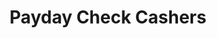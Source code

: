 ---
title: Payday Check Cashers
slug: payday-check-cashers
updated-on: '2024-05-30T13:44:31.749Z'
created-on: '2024-05-30T13:41:46.671Z'
published-on: '2024-05-30T13:54:32.469Z'
f_city-state-2:
- cms/city/cassville-mo.md
- cms/city/atlantic-beach-fl.md
f_locations:
- cms/payday-loan/payday-check-cashers-23832.md
- cms/payday-loan/payday-check-cashers-23833.md
- cms/payday-loan/payday-check-cashers-23834.md
- cms/payday-loan/payday-check-cashers-23835.md
f_states:
- cms/state/missouri.md
- cms/state/florida.md
layout: '[company].html'
tags: company
---
